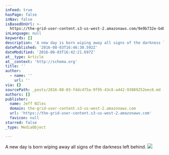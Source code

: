 ```yaml
---
inFeed: true
hasPage: false
inNav: false
isBasedOnUrl: >-
  https://the-grid-user-content.s3-us-west-2.amazonaws.com/9e9b732e-bd00-4437-bac4-6deda1e58c01.jpg
inLanguage: null
keywords: []
description: 'A new day is born wiping away all signs of the darkness left behind. '
datePublished: '2016-08-03T16:46:30.592Z'
dateModified: '2016-08-03T16:42:21.697Z'
at__type: Article
at__context: 'http://schema.org'
title: ''
author:
  - name: ''
    url: ''
via: {}
sourcePath: _posts/2016-08-03-f4dc475a-9f95-43c8-a442-93089252eec6.md
authors: []
publisher:
  name: Jeff NIles
  domain: the-grid-user-content.s3-us-west-2.amazonaws.com
  url: 'https://the-grid-user-content.s3-us-west-2.amazonaws.com'
  favicon: null
starred: false
_type: MediaObject

---
```

A new day is born wiping away all signs of the darkness left behind.
![](https://the-grid-user-content.s3-us-west-2.amazonaws.com/9e9b732e-bd00-4437-bac4-6deda1e58c01.jpg)